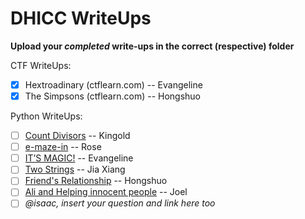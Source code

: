 # DHICC WriteUps

**Upload your *__completed__* write-ups in the correct (respective) folder**

CTF WriteUps:
- [x] Hextroadinary (ctflearn.com) -- Evangeline
- [x] The Simpsons (ctflearn.com) -- Hongshuo

Python WriteUps:
- [ ] [Count Divisors](https://www.hackerearth.com/practice/basic-programming/input-output/basics-of-input-output/practice-problems/algorithm/count-divisors/) -- Kingold 
- [ ] [e-maze-in](https://www.hackerearth.com/practice/basic-programming/input-output/basics-of-input-output/practice-problems/algorithm/e-maze-in-1aa4e2ac/) -- Rose
- [ ] [IT’S MAGIC!](https://www.hackerearth.com/practice/basic-programming/input-output/basics-of-input-output/practice-problems/algorithm/its-magic/) -- Evangeline
- [ ] [Two Strings](https://www.hackerearth.com/practice/basic-programming/input-output/basics-of-input-output/practice-problems/algorithm/two-strings-4/) -- Jia Xiang
- [ ] [Friend's Relationship](https://www.hackerearth.com/practice/basic-programming/input-output/basics-of-input-output/practice-problems/algorithm/friends-relationship-1/) -- Hongshuo
- [ ] [Ali and Helping innocent people](https://www.hackerearth.com/practice/basic-programming/input-output/basics-of-input-output/practice-problems/algorithm/cartag-948c2b02/) -- Joel
- [ ] _@isaac, insert your question and link here too_
